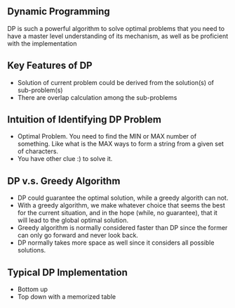 ## Dynamic Programming
 DP is such a powerful algorithm to solve optimal problems that you need to have a master level understanding of its mechanism, as well as be proficient with the implementation

 ## Key Features of DP
 * Solution of current problem could be derived from the solution(s) of sub-problem(s)
 * There are overlap calculation among the sub-problems

 ## Intuition of Identifying DP Problem
 * Optimal Problem. You need to find the MIN or MAX number of something. Like what is the MAX ways to form a string from a given set of characters.
 * You have other clue :) to solve it.

 ## DP v.s. Greedy Algorithm
 * DP could guarantee the optimal solution, while a greedy algorith can not.
 * With a greedy algorithm, we make whatever choice that seems the best for the current situation, and in the hope (while, no guarantee), that it will lead to the global optimal solution.
 * Greedy algorithm is normally considered faster than DP since the former can only go forward and never look back.
 * DP normally takes more space as well since it considers all possible solutions.
 ## Typical DP Implementation
 * Bottom up
 * Top down with a memorized table